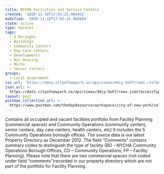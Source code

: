 ```yaml
---
title: NYCHA Facilities and Service Centers
created: '2020-11-10T17:02:25.404452'
modified: '2020-11-10T17:02:25.404464'
state: active
type: dataset
tags:
  - 5 Boroughs
  - Buildings
  - Community Centers
  - Day Care Centers
  - Developments
  - Nyc Housing
  - Nycha
  - Senior Centers
groups:
  - Local Government
csv_url: 'https://data.cityofnewyork.us/api/views/d4iy-9uh7/rows.csv?accessType=DOWNLOAD'
json_url: >-
  https://data.cityofnewyork.us/api/views/d4iy-9uh7/rows.json?accessType=DOWNLOAD
layout: post
postman_collection_url: >-
  https://www.postman.com/thedaydasource/workspace/city-of-new-york/collection/15909983-af4de474-9d9f-4f50-a101-dd0c846e65c3
---
```

Contains all occupied and vacant facilities portfolio from Facility Planning (commercial spaces) and Community Operations (community centers, senior centers, day care centers, health centers, etc) It includes the 5 Community Operations borough offices.  The source data is our latest Property Directory as December 2012.  The field “Comments” contains summary codes to distinguish the type of facility (BO – NYCHA Community Operations Borough Offices, CO – Community Operations, FP – Facility Planning).  Please note that there are two commercial spaces (not coded under field “comments”)recorded in our property directory which are not part of the portfolio for Facility Planning.
